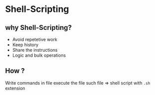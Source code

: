 # Shell-Scripting

## why Shell-Scripting?
* Avoid repetetive work
* Keep history
* Share the instructions
* Logic and bulk operations

## How ?
 Write commands in file 
 execute the file
 such file => shell script with `.sh` extension
 
 
